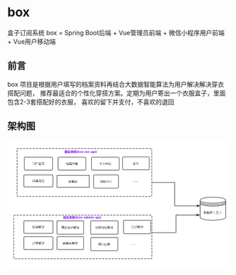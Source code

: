 # box
盒子订阅系统
box = Spring Boot后端 + Vue管理员前端 + 微信小程序用户前端 + Vue用户移动端

## 前言
box 项目是根据用户填写的档案资料再结合大数据智能算法为用户解决解决穿衣搭配问题，
推荐最适合的个性化穿搭方案。定期为用户寄出一个衣服盒子，里面包含2-3套搭配好的衣服，
喜欢的留下并支付，不喜欢的退回

## 架构图

![Image text]( https://github.com/fangyajun/box/blob/master/document/pic/xitong.png)



